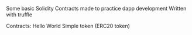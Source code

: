 Some basic Solidity Contracts made to practice dapp development
Written with truffle

Contracts:
Hello World
Simple token (ERC20 token)